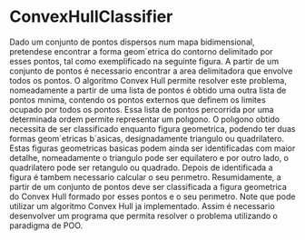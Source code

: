 # ConvexHullClassifier
Dado um conjunto de pontos dispersos num mapa bidimensional, pretendese encontrar a forma geom´etrica do contorno delimitado por esses pontos,
tal como exemplificado na seguinte figura.
A partir de um conjunto de pontos é necessario encontrar a area delimitadora que envolve todos os pontos. O algoritmo Convex Hull permite resolver
este problema, nomeadamente a partir de uma lista de pontos é obtido uma
outra lista de pontos mınima, contendo os pontos externos que definem os
limites ocupado por todos os pontos. Essa lista de pontos percorrida por
uma determinada ordem permite representar um polıgono.
O polıgono obtido necessita de ser classificado enquanto figura geometrica,
podendo ter duas formas geom´etricas b´asicas, designadamente triangulo ou
quadrilatero. Estas figuras geometricas basicas podem ainda ser identificadas com maior detalhe, nomeadamente o triangulo pode ser equilatero e por
outro lado, o quadrilatero pode ser retangulo ou quadrado.
Depois de identificada a figura é tambem necessario calcular o seu perımetro.
Resumidamente, a partir de um conjunto de pontos deve ser classificada a figura geometrica do Convex Hull formado por esses pontos e o seu perımetro. Note que pode utilizar um algoritmo Convex Hull ja implementado. Assim é necessario desenvolver um programa que permita resolver o
problema utilizando o paradigma de POO.
